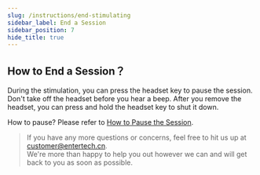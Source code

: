 ```yaml
---
slug: /instructions/end-stimulating
sidebar_label: End a Session
sidebar_position: 7
hide_title: true
---
```


## How to End a Session？

During the stimulation, you can press the headset key to pause the session. Don't take off the headset before you hear a beep. After you remove the headset, you can press and hold the headset key to shut it down.

How to pause? Please refer to [How to Pause the Session](/instructions/pause-stimulating). 

> If you have any more questions or concerns, feel free to hit us up at customer@entertech.cn.  
> We're more than happy to help you out however we can and will get back to you as soon as possible.